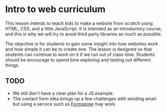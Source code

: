 # Intro to web curriculum

This lesson intends to teach kids to make a website from scratch using HTML, CSS, and a little JavaScript. It is intended as an introductory course, and this is why we will try to avoid third party libraries as much as possible. 

The objective is for students to gain some insight into how websites work and how simple it can be to create one. The lesson is designed so that students can continue to work on it if we run out of class time. Students should be encourage to spend time exploring and testing out different things. 

## TODO
- We still don't have a clear plan for a JS example. 
- The contact form idea brings up a few challenges with sending email but using a service such as [Formspree](https://formspree.io/) may work. 